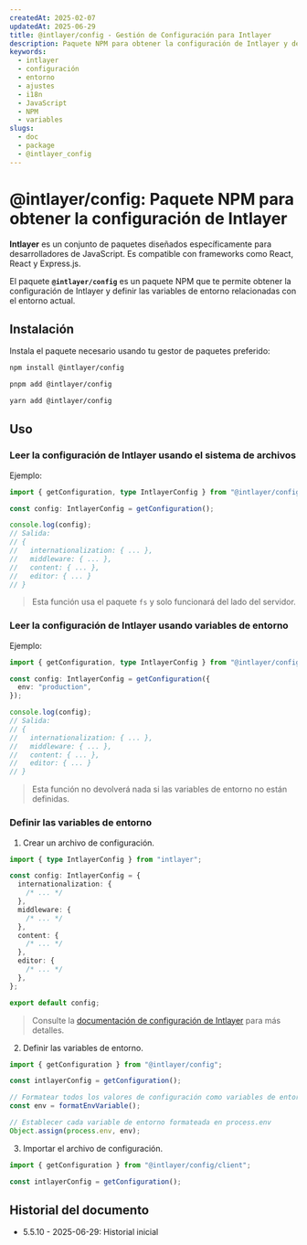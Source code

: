 ```yaml
---
createdAt: 2025-02-07
updatedAt: 2025-06-29
title: @intlayer/config - Gestión de Configuración para Intlayer
description: Paquete NPM para obtener la configuración de Intlayer y definir variables de entorno para ajustes de internacionalización en diferentes entornos.
keywords:
  - intlayer
  - configuración
  - entorno
  - ajustes
  - i18n
  - JavaScript
  - NPM
  - variables
slugs:
  - doc
  - package
  - @intlayer_config
---
```


# @intlayer/config: Paquete NPM para obtener la configuración de Intlayer

**Intlayer** es un conjunto de paquetes diseñados específicamente para desarrolladores de JavaScript. Es compatible con frameworks como React, React y Express.js.

El paquete **`@intlayer/config`** es un paquete NPM que te permite obtener la configuración de Intlayer y definir las variables de entorno relacionadas con el entorno actual.

## Instalación

Instala el paquete necesario usando tu gestor de paquetes preferido:

```bash packageManager="npm"
npm install @intlayer/config
```

```bash packageManager="pnpm"
pnpm add @intlayer/config
```

```bash packageManager="yarn"
yarn add @intlayer/config
```

## Uso

### Leer la configuración de Intlayer usando el sistema de archivos

Ejemplo:

```ts
import { getConfiguration, type IntlayerConfig } from "@intlayer/config";

const config: IntlayerConfig = getConfiguration();

console.log(config);
// Salida:
// {
//   internationalization: { ... },
//   middleware: { ... },
//   content: { ... },
//   editor: { ... }
// }
```

> Esta función usa el paquete `fs` y solo funcionará del lado del servidor.

### Leer la configuración de Intlayer usando variables de entorno

Ejemplo:

```ts
import { getConfiguration, type IntlayerConfig } from "@intlayer/config/client";

const config: IntlayerConfig = getConfiguration({
  env: "production",
});

console.log(config);
// Salida:
// {
//   internationalization: { ... },
//   middleware: { ... },
//   content: { ... },
//   editor: { ... }
// }
```

> Esta función no devolverá nada si las variables de entorno no están definidas.

### Definir las variables de entorno

1. Crear un archivo de configuración.

```ts fileName="intlayer.config.ts"
import { type IntlayerConfig } from "intlayer";

const config: IntlayerConfig = {
  internationalization: {
    /* ... */
  },
  middleware: {
    /* ... */
  },
  content: {
    /* ... */
  },
  editor: {
    /* ... */
  },
};

export default config;
```

> Consulte la [documentación de configuración de Intlayer](https://github.com/aymericzip/intlayer/blob/main/docs/docs/es/configuration.md) para más detalles.

2. Definir las variables de entorno.

```ts
import { getConfiguration } from "@intlayer/config";

const intlayerConfig = getConfiguration();

// Formatear todos los valores de configuración como variables de entorno
const env = formatEnvVariable();

// Establecer cada variable de entorno formateada en process.env
Object.assign(process.env, env);
```

3. Importar el archivo de configuración.

```ts
import { getConfiguration } from "@intlayer/config/client";

const intlayerConfig = getConfiguration();
```

## Historial del documento

- 5.5.10 - 2025-06-29: Historial inicial
